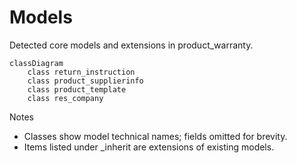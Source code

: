 # Models

Detected core models and extensions in product_warranty.

```mermaid
classDiagram
    class return_instruction
    class product_supplierinfo
    class product_template
    class res_company
```

Notes
- Classes show model technical names; fields omitted for brevity.
- Items listed under _inherit are extensions of existing models.

